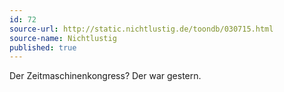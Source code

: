 ```yaml
---
id: 72
source-url: http://static.nichtlustig.de/toondb/030715.html
source-name: Nichtlustig
published: true
---
```

 Der Zeitmaschinenkongress? Der war gestern.
